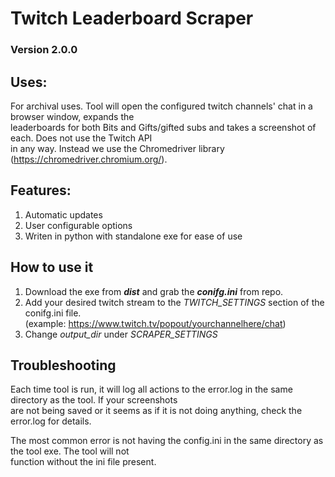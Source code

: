 # Twitch Leaderboard Scraper
### Version 2.0.0

## Uses:
For archival uses. Tool will open the configured twitch channels' chat in a browser window, expands the <br>
leaderboards for both Bits and Gifts/gifted subs and takes a screenshot of each. Does not use the Twitch API <br> 
in any way. Instead we use the Chromedriver library (https://chromedriver.chromium.org/). 

## Features: 
1. Automatic updates
2. User configurable options
3. Writen in python with standalone exe for ease of use


## How to use it
1. Download the exe from ***dist***  and grab the ***conifg.ini*** from repo. <br>
2. Add your desired twitch stream to the *TWITCH_SETTINGS* section of the conifg.ini file. <br> (example: https://www.twitch.tv/popout/yourchannelhere/chat)
3. Change *output_dir* under *SCRAPER_SETTINGS*



## Troubleshooting
Each time tool is run, it will log all actions to the error.log in the same directory as the tool. If your screenshots <br> 
are not being saved or it seems as if it is not doing anything, check the error.log for details. 

The most common error is not having the config.ini in the same directory as the tool exe. The tool will not <br> 
function without the ini file present. 


